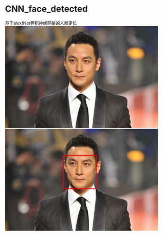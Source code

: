 # CNN_face_detected
基于alextNet卷积神经网络的人脸定位
![图](https://raw.githubusercontent.com/15018672980/CNN_face_detected/master/11.jpg)
![图](https://raw.githubusercontent.com/15018672980/CNN_face_detected/master/result.jpg)
